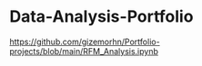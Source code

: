 # Data-Analysis-Portfolio


https://github.com/gizemorhn/Portfolio-projects/blob/main/RFM_Analysis.ipynb
